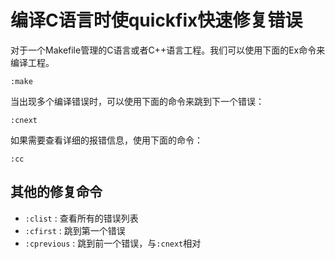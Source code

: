 编译C语言时使quickfix快速修复错误
=========================

对于一个Makefile管理的C语言或者C++语言工程。我们可以使用下面的Ex命令来编译工程。
```viml
:make
```

当出现多个编译错误时，可以使用下面的命令来跳到下一个错误：
```viml
:cnext
```

如果需要查看详细的报错信息，使用下面的命令：
```viml
:cc
```

其他的修复命令
--------------
* `:clist` : 查看所有的错误列表
* `:cfirst` : 跳到第一个错误
* `:cprevious` : 跳到前一个错误，与`:cnext`相对
